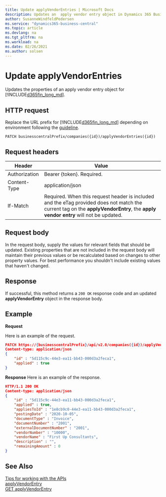 ```yaml
---
title: Update applyVendorEntries | Microsoft Docs
description: Updates an  apply vendor entry object in Dynamics 365 Business Central.
author: SusanneWindfeldPedersen
ms.service: "dynamics365-business-central"
ms.topic: article
ms.devlang: na
ms.tgt_pltfrm: na
ms.workload: na
ms.date: 02/26/2021
ms.author: solsen
---
```


<!-- NOTE: This article is an auto-generated stub from the metadata file. -->
<!-- The sections marked with an EDIT_IS_REQUIRED require manual editing. -->
# Update applyVendorEntries

Updates the properties of an apply vendor entry object for [!INCLUDE[d365fin_long_md](../../includes/d365fin_long_md.md)].

## HTTP request

Replace the URL prefix for [!INCLUDE[d365fin_long_md](../../includes/d365fin_long_md.md)] depending on environment following the [guideline](../../v2.0/endpoints-apis-for-dynamics.md).

```
PATCH businesscentralPrefix/companies({id})/applyVendorEntries({id})
```

## Request headers

|Header|Value|
|------|-----|
|Authorization  |Bearer {token}. Required. |
|Content-Type  |application/json|
|If-Match      |Required. When this request header is included and the eTag provided does not match the current tag on the **applyVendorEntry**, the **apply vendor entry** will not be updated. |

## Request body

In the request body, supply the values for relevant fields that should be updated. Existing properties that are not included in the request body will maintain their previous values or be recalculated based on changes to other property values. For best performance you shouldn't include existing values that haven't changed.

## Response

If successful, this method returns a ```200 OK``` response code and an updated **applyVendorEntry** object in the response body.

## Example

**Request**

Here is an example of the request.

```json
PATCH https://{businesscentralPrefix}/api/v2.0/companies({id})/applyVendorEntries({id})
Content-type: application/json
{
    "id" : "5d115c9c-44e3-ea11-bb43-000d3a2feca1",
    "applied" : true
}
```

**Response**
Here is an example of the response.


```json
HTTP/1.1 200 OK
Content-type: application/json
{
    "id" : "5d115c9c-44e3-ea11-bb43-000d3a2feca1",
    "applied" : true,
    "appliesToId" : "1e8cb9c0-44e3-ea11-bb43-000d3a2feca1",
    "postingDate" : "2020-10-05",
    "documentType" : "Invoice",
    "documentNumber" : "2001",
    "externalDocumentNumber" : "2001",
    "vendorNumber" : "10000",
    "vendorName" : "First Up Consultants",
    "description" : "",
    "remainingAmount" : 0
}
```

## See Also

[Tips for working with the APIs](/dynamics365/business-central/dev-itpro/developer/devenv-connect-apps-tips)  
[applyVendorEntry](../resources/dynamics_applyVendorEntry.md)  
[GET applyVendorEntry](dynamics_applyvendorentry_get.md)  
